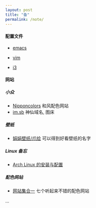 ```yaml
---
layout: post
title: "备"
permalink: /note/
---
```


#### 配置文件

- [emacs]()

- [vim]()

- [i3]()

#### 网站

##### 小众

- [Nipponcolors](http://nipponcolors.com/)  和风配色网站
- [im.sb](https://imgchr.com/) 神仙域名, 图床

##### 壁纸

- [娟娟壁纸/爪绘](http://www.jj20.com/bz/shsj) 可以得到好看壁纸的名字

##### Linux 备忘

- [Arch Linux 的安装与配置]()

##### 配色网站
- [网站集合一](https://www.uisdc.com/color-artifact-web) 七个听起来不错的配色网站

...